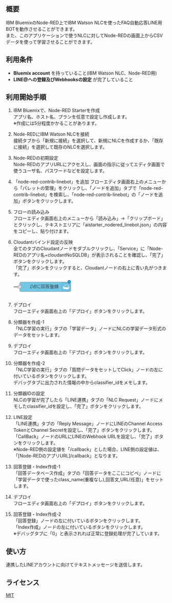 ## 概要
IBM BluemixのNode-RED上でIBM Watson NLCを使ったFAQ自動応答LINE用BOTを動作させることができます。  
また、このアプリケーションで使うNLCに対してNode-REDの画面上からCSVデータを使って学習させることができます。  


## 利用条件
- **Bluemix account** を持っていること(IBM Watson NLC、Node-RED用)
- **LINE@への登録及びWebhooksの設定** が完了していること

## 利用開始手順
1. IBM Bluemixで、Node-RED Starterを作成  
アプリ名、ホスト名、プランを任意で設定し作成します。  
※作成には5分程度かかることがあります。

2. Node-REDにIBM Watson NLCを接続  
接続タブから「新規に接続」を選択して、新規にNLCを作成するか、「既存に接続」を選択して既存のNLCを選択します。

3. Node-REDの初期設定  
Node-REDのアプリURLにアクセスし、画面の指示に従ってエディタ画面で使うユーザ名、パスワードなどを設定します。

4. 「node-red-contrib-linebot」を追加
フローエディタ画面右上のメニューから「パレットの管理」をクリックし、「ノードを追加」タブで「node-red-contrib-linebot」を検索し、「node-red-contrib-linebot」の「ノードを追加」ボタンをクリックします。

5. フローの読み込み  
フローエディタ画面右上のメニューから「読み込み」->「クリップボード」とクリックし、テキストエリアに「aistarter_nodered_linebot.json」の内容をコピーし、貼り付けます。

6. Cloudantバインド設定の反映  
全てのタブのCloudantノードをダブルクリックし、「Service」に「Node-REDのアプリ名+cloudantNoSQLDB」が表示されることを確認し、「完了」ボタンをクリックします。  
「完了」ボタンをクリックすると、Cloudantノードの右上に青い丸がつきます。  
![cloudant_node](https://github.com/softbank-developer/line_chat_on_nodered/blob/master/readme_images/cloudant_node.png)


7. デプロイ  
フローエディタ画面右上の「デプロイ」ボタンをクリックします。

8. 分類器を作成-1  
「NLC学習の実行」タブの「学習データ」ノードにNLCの学習データ形式のデータをセットします。  

9. デプロイ  
フローエディタ画面右上の「デプロイ」ボタンをクリックします。

10. 分類器を作成-2  
「NLC学習の実行」タブの「質問データをセットしてClick」ノードの左に付いているボタンをクリックします。  
デバッグタブに出力された情報の中からclassifier_idをメモします。

11. 分類器IDの設定  
NLCの学習が完了したら「LINE連携」タブの「NLC Request」ノードにメモしたclassifier_idを設定し、「完了」ボタンをクリックします。

12. LINE設定  
「LINE連携」タブの「Reply Message」ノードにLINEのChannel Access TokenとChannel Secretを設定し、「完了」ボタンをクリックします。  
「CallBack」ノードのURLにLINEのWebhook URLを設定し、「完了」ボタンをクリックします。  
※Node-RED側の設定値を「/callback」とした場合、LINE側の設定値は、「[Node-REDのアプリURL]/callback」となります。

13. 回答登録・Index作成-1  
「回答データベース作成」タブの「回答データをここにコピペ」ノードに「学習データで使ったclass_name(重複なし),回答文,URL(任意)」をセットします。  

13. デプロイ  
フローエディタ画面右上の「デプロイ」ボタンをクリックします。

14. 回答登録・Index作成-2  
「回答登録」ノードの左に付いているボタンをクリックします。  
「Index作成」ノードの左に付いているボタンをクリックします。  
※デバッグタブに「0」と表示されれば正常に登録処理が完了しています。


## 使い方
連携したLINEアカウントに向けてテキストメッセージを送信します。  


## ライセンス

[MIT](https://github.com/softbank-developer/line_chat_on_nodered/blob/master/LICENSE)
